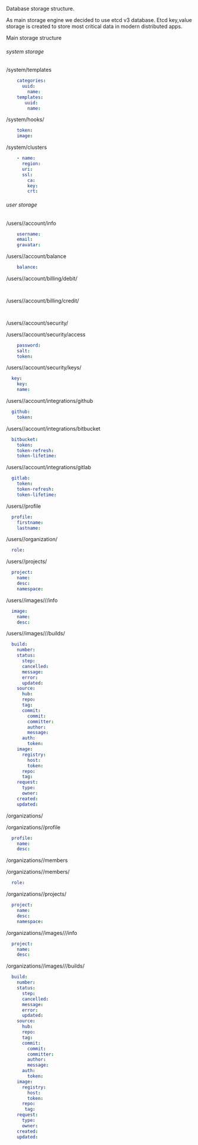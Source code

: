 Database storage structure.

As main storage engine we decided to use etcd v3 database. Etcd key,value storage is created to store most critical data
in modern distributed apps.
 
Main storage structure

###### system storage

/system/templates
```yaml
    categories:
      uuid:
        name:
    templates:
       uuid:
        name:
```

/system/hooks/<token>
```yaml
    token:
    image:
```

/system/clusters
```yaml
    - name:
      region:
      uri:
      ssl:
        ca:
        key:
        crt:
```

###### user storage


/users/<username>/account/info
```yaml
    username:
    email:
    gravatar:
```

/users/<username>/account/balance
```yaml
    balance:
```

/users/<username>/account/billing/debit/<date>
```yaml
    
```

/users/<username>/account/billing/credit/<date>
```yaml
    
```

/users/<username>/account/security/

/users/<username>/account/security/access
```yaml
    password:
    salt:
    token:
```
/users/<username>/account/security/keys/<name>
```yaml
  key:
    key:
    name:
```

/users/<username>/account/integrations/github
```yaml
  github:
    token:
```

/users/<username>/account/integrations/bitbucket
```yaml
  bitbucket:
    token:
    token-refresh:
    token-lifetime:
```

/users/<username>/account/integrations/gitlab
```yaml
  gitlab:
    token:
    token-refresh:
    token-lifetime:
```

/users/<username>/profile
```yaml
  profile:
    firstname:
    lastname:
```

/users/<username>/organization/<username>
```yaml
  role:
```

/users/<username>/projects/<uuid>
```yaml
  project:
    name:
    desc:
    namespace:
```

/users/<username>/images/<image>/<tag>/info
```yaml
  image:
    name:
    desc:
```

/users/<username>/images/<image>/<tag>/builds/<uuid>
```yaml
  build:
    number:
    status:
      step:
      cancelled:
      message:
      error:
      updated:
    source:
      hub:
      repo:
      tag:
      commit:
        commit:
        committer:
        author:
        message:
      auth:
        token:
    image:
      registry:
        host:
        token:
      repo:
      tag:
    request:
      type:
      owner:
    created:
    updated:
```

/organizations/

/organizations/<username>/profile
```yaml
  profile:
    name:
    desc:
```

/organizations/<username>/members

/organizations/<username>/members/<username>
```yaml
  role:
```

/organizations/<username>/projects/<uuid>
```yaml
  project:
    name:
    desc:
    namespace:
```

/organizations/<username>/images/<image>/<tag>/info
```yaml
  project:
    name:
    desc:
```

/organizations/<username>/images/<image>/<tag>/builds/<uuid>
```yaml
  build:
    number:
    status:
      step:
      cancelled:
      message:
      error:
      updated:
    source:
      hub:
      repo:
      tag:
      commit:
        commit:
        committer:
        author:
        message:
      auth:
        token:
    image:
      registry:
        host:
        token:
      repo:
       tag:
    request:
      type:
      owner:
    created:
    updated:
```